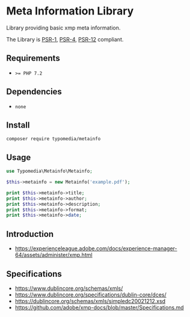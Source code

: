 # Meta Information Library

Library providing basic xmp meta information.

The Library is [PSR-1](https://www.php-fig.org/psr/psr-1/), [PSR-4](https://www.php-fig.org/psr/psr-4/), [PSR-12](https://www.php-fig.org/psr/psr-12/) compliant.

## Requirements

- `>= PHP 7.2`

## Dependencies

- `none`

## Install

```
composer require typomedia/metainfo
```

## Usage

```php
use Typomedia\Metainfo\Metainfo;

$this->metainfo = new Metainfo('example.pdf');

print $this->metainfo->title;
print $this->metainfo->author;
print $this->metainfo->description;
print $this->metainfo->format;
print $this->metainfo->date;
```

## Introduction
- https://experienceleague.adobe.com/docs/experience-manager-64/assets/administer/xmp.html

## Specifications
- https://www.dublincore.org/schemas/xmls/
- https://www.dublincore.org/specifications/dublin-core/dces/
- https://dublincore.org/schemas/xmls/simpledc20021212.xsd
- https://github.com/adobe/xmp-docs/blob/master/Specifications.md